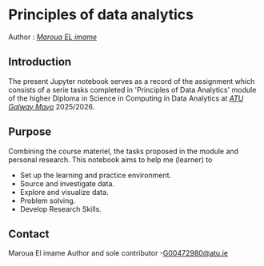 # Principles of data analytics

Author : *[Maroua EL imame ](https://github.com/Maroua-El-Imame)*
## Introduction

The present Jupyter notebook serves as a record of the assignment which consists of a serie tasks completed in 'Principles of Data Analytics' module of the higher Diploma in Science in Computing in Data Analytics at *[ATU Galway Mayo](https://www.atu.ie/)* 2025/2026.


## Purpose

Combining the course materiel, the tasks proposed in the module and personal research. This notebook aims to help me (learner) to 

- Set up the learning and practice environment.
- Source and investigate data.
- Explore and visualize data.
- Problem solving.
- Develop Research Skills. 

## Contact

Maroua El imame 
Author and sole contributor
    -<G00472980@atu.ie>




